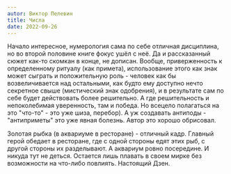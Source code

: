 ```yaml
---
autor: Виктор Пелевин
title: Числа
date: 2022-09-26
---
```

Начало интересное, нумерология сама по себе отличная дисциплина, но во второй половине книге фокус ушёл с неё. Да и рассказанный сюжет как-то скомкан в конце, не дописан.
Вообще, приверженность к определенному ритуалу (как примета), использование этого как знак может сыграть и положительную роль - человек как бы возвеличивается над остальными, как будто ему доступно нечто секретное свыше (мистический знак одобрения), и в результате сам по себе будет действовать более решительно. А где решительность и непоколебимая уверенность, там и победа. Но всецело полагаться на это "что-то" - это уже шиза, перебор). А уж создавать антиподы - "антиприметы" это уже явная болезнь. Автор это хорошо обрисовал.

Золотая рыбка (в аквариуме в ресторане) - отличный кадр. Главный герой обедает в ресторане, где с одной стороны едят этих рыб, с другой стороны их разделывают. А аквариум ровно посередине. И никуда тут не деться. Остается лишь плавать в своем мирке без возможности на что-либо повлиять. Настоящий Дзен.